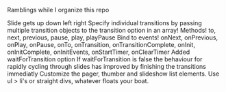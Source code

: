 Ramblings while I organize this repo

Slide gets up down left right
Specify individual transitions by passing multiple transition objects to the transition option in an array!
Methods! to, next, previous, pause, play, playPause
Bind to events! onNext, onPrevious, onPlay, onPause, onTo, onTransition, onTransitionComplete, onInit, onInitComplete, onInitEvents, onStartTimer, onClearTimer
Added waitForTransition option
If waitForTransition is false the behaviour for rapidly cycling through slides has improved by finishing the transitions immediatly
Customize the pager, thumber and slideshow list elements. Use ul > li's or straight divs, whatever floats your boat.